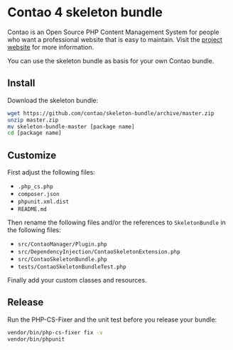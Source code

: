 # Contao 4 skeleton bundle

Contao is an Open Source PHP Content Management System for people who want a
professional website that is easy to maintain. Visit the [project website][1]
for more information.

You can use the skeleton bundle as basis for your own Contao bundle.

## Install

Download the skeleton bundle:

```bash
wget https://github.com/contao/skeleton-bundle/archive/master.zip
unzip master.zip
mv skeleton-bundle-master [package name]
cd [package name]
```

## Customize

First adjust the following files:

 * `.php_cs.php`
 * `composer.json`
 * `phpunit.xml.dist`
 * `README.md`

Then rename the following files and/or the references to `SkeletonBundle` in
the following files:

 * `src/ContaoManager/Plugin.php`
 * `src/DependencyInjection/ContaoSkeletonExtension.php`
 * `src/ContaoSkeletonBundle.php`
 * `tests/ContaoSkeletonBundleTest.php`

Finally add your custom classes and resources.

## Release

Run the PHP-CS-Fixer and the unit test before you release your bundle:

```bash
vendor/bin/php-cs-fixer fix -v
vendor/bin/phpunit
```

[1]: https://contao.org

